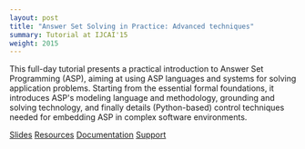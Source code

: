 ```yaml
---
layout: post
title: "Answer Set Solving in Practice: Advanced techniques"
summary: Tutorial at IJCAI'15
weight: 2015
---
```

This full-day tutorial presents a practical introduction to Answer Set Programming (ASP),
aiming at using ASP languages and systems for solving application problems.
Starting from the essential formal foundations,
it introduces ASP's 
modeling language and methodology,
grounding and solving technology,
and finally details (Python-based) control techniques needed for embedding ASP in complex software environments.

[Slides](http://www.cs.uni-potsdam.de/~torsten/ijcai15tutorial/asp.pdf) 
[Resources](http://www.cs.uni-potsdam.de/~torsten/ijcai15tutorial) 
[Documentation](http://sourceforge.net/projects/potassco/files/guide/) 
[Support](http://sourceforge.net/projects/potassco/support)
